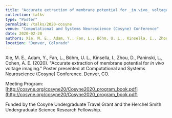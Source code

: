 ```yaml
---
title: "Accurate extraction of membrane potential for _in vivo_ voltage imaging"
collection: talks
type: "Poster"
permalink: /talks/2020-cosyne
venue: "Computational and Systems Neuroscience (Cosyne) Conference"
date: 2020-02-28
authors: Xie, M. E., Adam, Y., Fan, L., Böhm, U. L., Kinsella, I., Zhou, D., Paninski, L., Cohen, A. E.
location: "Denver, Colorado"
---
```


Xie, M. E., Adam, Y., Fan, L., Böhm, U. L., Kinsella, I., Zhou, D., Paninski, L., Cohen, A. E. (2020). "Accurate extraction of membrane potential for _in vivo_ voltage imaging." Poster presented at Computational and Systems Neuroscience (Cosyne) Conference. Denver, CO.

Meeting Program: [http://cosyne.org/cosyne20/Cosyne2020_program_book.pdf](http://cosyne.org/cosyne20/Cosyne2020_program_book.pdf)

Funded by the Cosyne Undergraduate Travel Grant and the Herchel Smith Undergraduate Science Research Fellowship.
